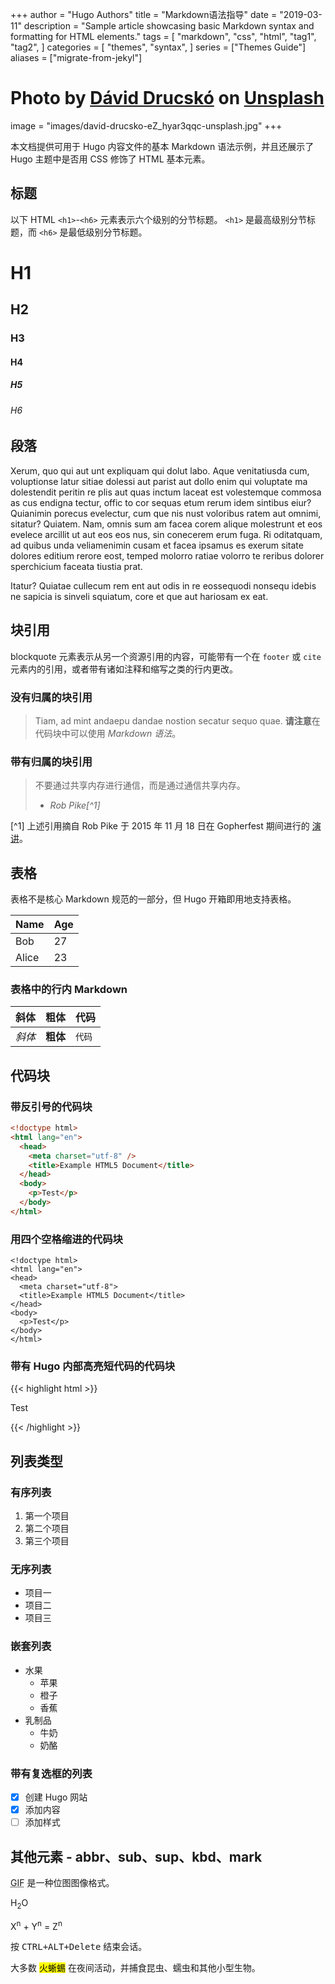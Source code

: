 +++
author = "Hugo Authors"
title = "Markdown语法指导"
date = "2019-03-11"
description = "Sample article showcasing basic Markdown syntax and formatting for HTML elements."
tags = [
    "markdown",
    "css",
    "html",
    "tag1",
    "tag2",
]
categories = [
    "themes",
    "syntax",
]
series = ["Themes Guide"]
aliases = ["migrate-from-jekyl"]
# Photo by <a href="https://unsplash.com/@drucsko?utm_content=creditCopyText&utm_medium=referral&utm_source=unsplash">Dávid Drucskó</a> on <a href="https://unsplash.com/photos/a-computer-screen-with-a-bunch-of-text-on-it-eZ_hyar3qqc?utm_content=creditCopyText&utm_medium=referral&utm_source=unsplash">Unsplash</a>
image = "images/david-drucsko-eZ_hyar3qqc-unsplash.jpg"
+++

本文档提供可用于 Hugo 内容文件的基本 Markdown 语法示例，并且还展示了 Hugo 主题中是否用 CSS 修饰了 HTML 基本元素。

<!--more-->

## 标题

以下 HTML `<h1>`-`<h6>` 元素表示六个级别的分节标题。 `<h1>` 是最高级别分节标题，而 `<h6>` 是最低级别分节标题。

# H1

## H2

### H3

#### H4

##### H5

###### H6

## 段落

Xerum, quo qui aut unt expliquam qui dolut labo. Aque venitatiusda cum, voluptionse latur sitiae dolessi aut parist aut dollo enim qui voluptate ma dolestendit peritin re plis aut quas inctum laceat est volestemque commosa as cus endigna tectur, offic to cor sequas etum rerum idem sintibus eiur? Quianimin porecus evelectur, cum que nis nust voloribus ratem aut omnimi, sitatur? Quiatem. Nam, omnis sum am facea corem alique molestrunt et eos evelece arcillit ut aut eos eos nus, sin conecerem erum fuga. Ri oditatquam, ad quibus unda veliamenimin cusam et facea ipsamus es exerum sitate dolores editium rerore eost, temped molorro ratiae volorro te reribus dolorer sperchicium faceata tiustia prat.

Itatur? Quiatae cullecum rem ent aut odis in re eossequodi nonsequ idebis ne sapicia is sinveli squiatum, core et que aut hariosam ex eat.

## 块引用

blockquote 元素表示从另一个资源引用的内容，可能带有一个在 `footer` 或 `cite` 元素内的引用，或者带有诸如注释和缩写之类的行内更改。

### 没有归属的块引用

> Tiam, ad mint andaepu dandae nostion secatur sequo quae.
> **请注意**在代码块中可以使用 _Markdown 语法_。

### 带有归属的块引用

> 不要通过共享内存进行通信，而是通过通信共享内存。<br>
>
> - <cite>Rob Pike[^1]</cite>

[^1] 上述引用摘自 Rob Pike 于 2015 年 11 月 18 日在 Gopherfest 期间进行的 [演讲](https://www.youtube.com/watch?v=PAAkCSZUG1c)。

## 表格

表格不是核心 Markdown 规范的一部分，但 Hugo 开箱即用地支持表格。

| Name  | Age |
| ----- | --- |
| Bob   | 27  |
| Alice | 23  |

### 表格中的行内 Markdown

| 斜体   | 粗体     | 代码   |
| ------ | -------- | ------ |
| _斜体_ | **粗体** | `代码` |

## 代码块

### 带反引号的代码块

```html {linenos=true}
<!doctype html>
<html lang="en">
  <head>
    <meta charset="utf-8" />
    <title>Example HTML5 Document</title>
  </head>
  <body>
    <p>Test</p>
  </body>
</html>
```

### 用四个空格缩进的代码块

    <!doctype html>
    <html lang="en">
    <head>
      <meta charset="utf-8">
      <title>Example HTML5 Document</title>
    </head>
    <body>
      <p>Test</p>
    </body>
    </html>

### 带有 Hugo 内部高亮短代码的代码块

{{< highlight html >}}

<!doctype html>
<html lang="en">
<head>
  <meta charset="utf-8">
  <title>Example HTML5 Document</title>
</head>
<body>
  <p>Test</p>
</body>
</html>
{{< /highlight >}}

## 列表类型

### 有序列表

1. 第一个项目
2. 第二个项目
3. 第三个项目

### 无序列表

- 项目一
- 项目二
- 项目三

### 嵌套列表

- 水果
  - 苹果
  - 橙子
  - 香蕉
- 乳制品
  - 牛奶
  - 奶酪

### 带有复选框的列表

- [x] 创建 Hugo 网站
- [x] 添加内容
- [ ] 添加样式

## 其他元素 - abbr、sub、sup、kbd、mark

<abbr title="图形交换格式">GIF</abbr> 是一种位图图像格式。

H<sub>2</sub>O

X<sup>n</sup> + Y<sup>n</sup> = Z<sup>n</sup>

按 <kbd><kbd>CTRL</kbd>+<kbd>ALT</kbd>+<kbd>Delete</kbd></kbd> 结束会话。

大多数 <mark>火蜥蜴</mark> 在夜间活动，并捕食昆虫、蠕虫和其他小型生物。
